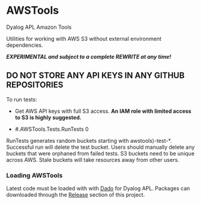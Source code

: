 # AWSTools
Dyalog APL Amazon Tools

Utilities for working with AWS S3 without external environment dependencies.  

***EXPERIMENTAL and subject to a complete REWRITE at any time!***  

## DO NOT STORE ANY API KEYS IN ANY GITHUB REPOSITORIES

To run tests:

- Get AWS API keys with full S3 access. **An IAM role with limited access to S3 is highly suggested.**

- #.AWSTools.Tests.RunTests 0

RunTests generates random buckets starting with awstools)-test-*. Successful run will delete the test bucket. Users should manually delete any buckets that were orphaned from failed tests. S3 buckets need to be unique across AWS. Stale buckets will take resources away from other users.

### Loading AWSTools

Latest code must be loaded with with [Dado](https://github.com/the-carlisle-group/Dado) for Dyalog APL. Packages can downloaded through the [Release](https://github.com/the-carlisle-group/AWSTools/releases/) section of this project.
